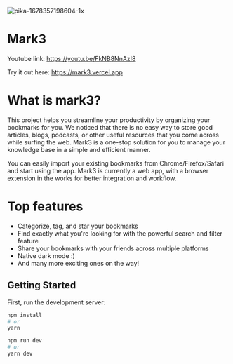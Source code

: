 ![pika-1678357198604-1x](https://user-images.githubusercontent.com/73278151/224000294-63f915d0-ff04-4604-9327-775135e5a72b.png)

# Mark3

Youtube link: https://youtu.be/FkNB8NnAzI8

Try it out here: https://mark3.vercel.app

# What is mark3?

This project helps you streamline your productivity by organizing your bookmarks for you. We noticed that there is no easy way to store good articles, blogs, podcasts, or other useful resources that you come across while surfing the web. Mark3 is a one-stop solution for you to manage your knowledge base in a simple and efficient manner.

You can easily import your existing bookmarks from Chrome/Firefox/Safari and start using the app. Mark3 is currently a web app, with a browser extension in the works for better integration and workflow.

# Top features

- Categorize, tag, and star your bookmarks
- Find exactly what you're looking for with the powerful search and filter feature
- Share your bookmarks with your friends across multiple platforms
- Native dark mode :)
- And many more exciting ones on the way!

## Getting Started

First, run the development server:

```bash
npm install
# or
yarn 
```

```bash
npm run dev
# or
yarn dev
```
